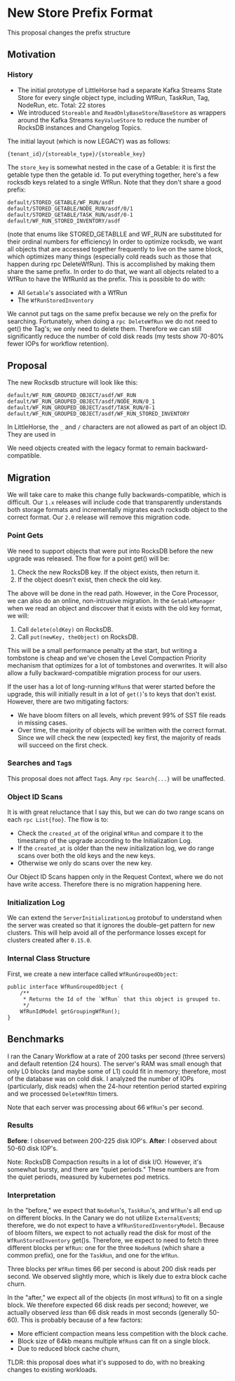 # New Store Prefix Format

This proposal changes the prefix structure 

## Motivation

### History
- The initial prototype of LittleHorse had a separate Kafka Streams State Store for every single object
  type, including WfRun, TaskRun, Tag, NodeRun, etc. Total: 22 stores
- We introduced `Storeable` and `ReadOnlyBaseStore`/`BaseStore` as wrappers around the Kafka Streams
  `KeyValueStore` to reduce the number of RocksDB instances and Changelog Topics.

The initial layout (which is now LEGACY) was as follows:

```
{tenant_id}/{storeable_type}/{storeable_key}
```

The `store_key` is somewhat nested in the case of a Getable: it is first the getable type then the getable id.
To put everything together, here's a few rocksdb keys related to a single WfRun. Note that they don't share a
good prefix:

```
default/STORED_GETABLE/WF_RUN/asdf
default/STORED_GETABLE/NODE_RUN/asdf/0/1
default/STORED_GETABLE/TASK_RUN/asdf/0-1
default/WF_RUN_STORED_INVENTORY/asdf
```

(note that enums like STORED_GETABLLE and WF_RUN are substituted for their ordinal numbers for efficiency)
In order to optimize rocksdb, we want all objects that are accessed together frequently to live on the
same block, which optimizes many things (especially cold reads such as those that happen during rpc
DeleteWfRun). This is accomplished by making them share the same prefix. In order to do that, we want
all objects related to a WfRun to have the WfRunId as the prefix. This is possible to do with:

- All `Getable`'s associated with a WfRun
- The `WfRunStoredInventory`

We cannot put tags on the same prefix because we rely on the prefix for searching. Fortunately, when doing
a `rpc DeleteWfRun` we do not need to get() the Tag's; we only need to delete them. Therefore we can still
significantly reduce the number of cold disk reads (my tests show 70-80% fewer IOPs for workflow retention).

## Proposal

The new Rocksdb structure will look like this:

```
default/WF_RUN_GROUPED_OBJECT/asdf/WF_RUN
default/WF_RUN_GROUPED_OBJECT/asdf/NODE_RUN/0_1
default/WF_RUN_GROUPED_OBJECT/asdf/TASK_RUN/0-1
default/WF_RUN_GROUPED_OBJECT/asdf/WF_RUN_STORED_INVENTORY
```

In LittleHorse, the `_` and `/` characters are not allowed as part of an object ID. They are used in 

We need objects created with the legacy format to remain backward-compatible.

## Migration

We will take care to make this change fully backwards-compatible, which is difficult. Our `1.x` releases will include code that transparently understands both storage formats and incrementally migrates each rocksdb object to the correct format. Our `2.0` release will remove this migration code.

### Point Gets

We need to support objects that were put into RocksDB before the new upgrade was released. The flow for a point get() will be:

1. Check the new RocksDB key. If the object exists, then return it.
2. If the object doesn't exist, then check the old key.

The above will be done in the read path. However, in the Core Processor, we can also do an online, non-intrusive migration. In the `GetableManager` when we read an object and discover that it exists with the old key format, we will:

1. Call `delete(oldKey)` on RocksDB.
2. Call `put(newKey, theObject)` on RocksDB.

This will be a small performance penalty at the start, but writing a tombstone is cheap and we've chosen the Level Compaction Priority mechanism that optimizes for a lot of tombstones and overwrites. It will also allow a fully backward-compatible migration process for our users.

If the user has a lot of long-running `WfRun`s that werer started before the upgrade, this will initially result in a lot of `get()`'s to keys that don't exist. However, there are two mitigating factors:
* We have bloom filters on all levels, which prevent 99% of SST file reads in missing cases.
* Over time, the majority of objects will be written with the correct format. Since we will check the new (expected) key first, the majority of reads will succeed on the first check.

### Searches and `Tag`s

This proposal does not affect `Tag`s. Any `rpc Search{...}` will be unaffected.

### Object ID Scans

It is with great reluctance that I say this, but we can do two range scans on each `rpc List{foo}`. The flow is to:

* Check the `created_at` of the original `WfRun` and compare it to the timestamp of the upgrade according to the Initialization Log.
* If the `created_at` is older than the new initialization log, we do range scans over both the old keys and the new keys.
* Otherwise we only do scans over the new key.

Our Object ID Scans happen only in the Request Context, where we do not have write access. Therefore there is no migration happening here.

### Initialization Log

We can extend the `ServerInitializationLog` protobuf to understand when the server was created so that it ignores the double-get pattern for new clusters. This will help avoid all of the performance losses except for clusters created after `0.15.0`.

### Internal Class Structure

First, we create a new interface called `WfRunGroupedObject`:

```
public interface WfRunGroupedObject {
    /**
     * Returns the Id of the `WfRun` that this object is grouped to.
     */
    WfRunIdModel getGroupingWfRun();
}
```

## Benchmarks

I ran the Canary Workflow at a rate of 200 tasks per second (three servers) and default retention (24 hours). The server's RAM was small enough that only L0 blocks (and maybe some of L1) could fit in memory; therefore, most of the database was on cold disk. I analyzed the number of IOPs (particularly, disk reads) when the 24-hour retention period started expiring and we processed `DeleteWfRUn` timers.

Note that each server was processing about 66 `WfRun`'s per second.

### Results
**Before**: I observed between 200-225 disk IOP's.
**After**: I observed about 50-60 disk IOP's.

Note: RocksDB Compaction results in a lot of disk I/O. However, it's somewhat bursty, and there are "quiet periods." These numbers are from the quiet periods, measured by kubernetes pod metrics.

### Interpretation

In the "before," we expect that `NodeRun`'s, `TaskRun`'s, and `WfRun`'s all end up on different blocks. In the Canary we do not utilize `ExternalEvent`s; therefore, we do not expect to have a `WfRunStoredInventoryModel`. Because of bloom filters, we expect to not actually read the disk for most of the `WfRunStoredInventory` get()s. Therefore, we expect to need to fetch three different blocks per `WfRun`: one for the three `NodeRun`s (which share a common prefix), one for the `TaskRun`, and one for the `WfRun`.

Three blocks per `WfRun` times 66 per second is about 200 disk reads per second. We observed slightly more, which is likely due to extra block cache churn.

In the "after," we expect all of the objects (in most `WfRun`s) to fit on a single block. We therefore expected 66 disk reads per second; however, we actually observed _less_ than 66 disk reads in most seconds (generally 50-60). This is probably because of a few factors:
* More efficient compaction means less competition with the block cache.
* Block size of 64kb means multiple `WfRun`s can fit on a single block.
* Due to reduced block cache churn, 

TLDR: this proposal does what it's supposed to do, with no breaking changes to existing workloads.
